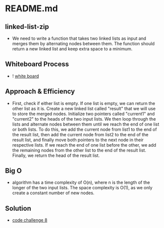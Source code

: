 # README.md

## linked-list-zip

- We need to write a function that takes two linked lists as input and merges them by alternating nodes between them. The function should return a new linked list and keep extra space to a minimum.

## Whiteboard Process

- ! [white board](code_challenge_8_whiteboard2.png)


## Approach & Efficiency

- First, check if either list is empty. If one list is empty, we can return the other list as it is.
Create a new linked list called "result" that we will use to store the merged nodes.
Initialize two pointers called "current1" and "current2" to the heads of the two input lists.
We then loop through the lists and alternate nodes between them until we reach the end of one list or both lists. To do this, we add the current node from list1 to the end of the result list, then add the current node from list2 to the end of the result list, and finally move both pointers to the next node in their respective lists.
If we reach the end of one list before the other, we add the remaining nodes from the other list to the end of the result list.
Finally, we return the head of the result list.

## Big O

-  algorithm has a time complexity of O(n), where n is the length of the longer of the two input lists. The space complexity is O(1), as we only create a constant number of new nodes.

## Solution

- [code challenge 8](linked_list_zip.py)
